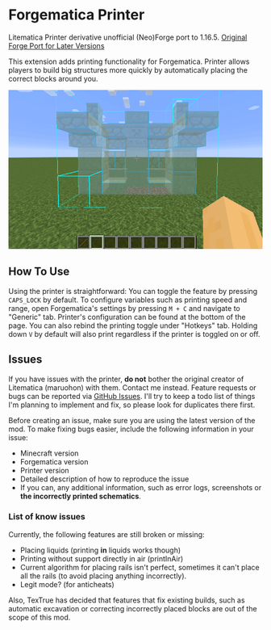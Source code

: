 # Forgematica Printer

Litematica Printer derivative unofficial (Neo)Forge port to 1.16.5. [Original Forge Port for Later Versions](https://github.com/ThinkingStudios/ForgematicaPrinter)

This extension adds printing functionality for Forgematica. Printer
allows players to build big structures more quickly by automatically placing the correct blocks around you.

![Printer Demo](https://raw.githubusercontent.com/mdembree218/forgematica-printer-1.16.5/refs/heads/master/printer_demo.gif)

## How To Use

Using the printer is straightforward: You can toggle the feature by pressing `CAPS_LOCK` by default. To configure
variables such as
printing speed and range, open Forgematica's settings by pressing `M + C` and navigate to "Generic" tab. Printer's
configuration can be
found at the bottom of the page. You can also rebind the printing toggle under "Hotkeys" tab. Holding down `V` by
default will also
print regardless if the printer is toggled on or off.

## Issues

If you have issues with the printer, **do not** bother the original creator of
Litematica (maruohon) with them. Contact me instead. Feature requests or bugs can
be reported via [GitHub Issues](https://github.com/mdembree218/forgematica-printer-1.16.5/issues).
I'll try to keep a todo list of things
I'm planning to implement and fix, so please look for duplicates there first.

Before creating an issue, make sure you are using the latest version of the mod.
To make fixing bugs easier, include the following information in your issue:

- Minecraft version
- Forgematica version
- Printer version
- Detailed description of how to reproduce the issue
- If you can, any additional information, such as error logs, screenshots or **the incorrectly printed schematics**.

### List of know issues

Currently, the following features are still broken or missing:

- Placing liquids (printing **in** liquids works though)
- Printing without support directly in air (printInAir)
- Current algorithm for placing rails isn't perfect,
  sometimes it can't place all the rails (to avoid placing anything incorrectly).
- Legit mode? (for anticheats)

Also, TexTrue has decided that features that fix existing builds,
such as automatic excavation or correcting incorrectly placed blocks are out of the scope of this mod.

